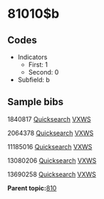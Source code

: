 # 81010$b

## Codes

-   Indicators
    -   First: 1
    -   Second: 0
-   Subfield: b

## Sample bibs

1840817 [Quicksearch](https://search.library.yale.edu/catalog/1840817) [VXWS](http://prodorbis.library.yale.edu:7014/vxws/GetHoldingsService?bibId=1840817)

2064378 [Quicksearch](https://search.library.yale.edu/catalog/2064378) [VXWS](http://prodorbis.library.yale.edu:7014/vxws/GetHoldingsService?bibId=2064378)

11185016 [Quicksearch](https://search.library.yale.edu/catalog/11185016) [VXWS](http://prodorbis.library.yale.edu:7014/vxws/GetHoldingsService?bibId=11185016)

13080206 [Quicksearch](https://search.library.yale.edu/catalog/13080206) [VXWS](http://prodorbis.library.yale.edu:7014/vxws/GetHoldingsService?bibId=13080206)

13690258 [Quicksearch](https://search.library.yale.edu/catalog/13690258) [VXWS](http://prodorbis.library.yale.edu:7014/vxws/GetHoldingsService?bibId=13690258)

**Parent topic:**[810](../../tags/810/810.md)

